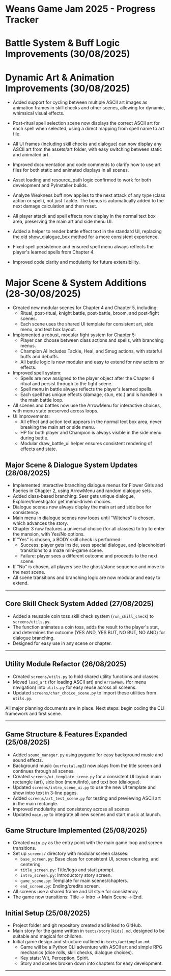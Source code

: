# Weans Game Jam 2025 - Progress Tracker

# Battle System & Buff Logic Improvements (30/08/2025)
# Dynamic Art & Animation Improvements (30/08/2025)

- Added support for cycling between multiple ASCII art images as animation frames in skill checks and other scenes, allowing for dynamic, whimsical visual effects.
- Post-ritual spell selection scene now displays the correct ASCII art for each spell when selected, using a direct mapping from spell name to art file.
- All UI frames (including skill checks and dialogue) can now display any ASCII art from the assets/art folder, with easy switching between static and animated art.
- Improved documentation and code comments to clarify how to use art files for both static and animated displays in all scenes.
- Asset loading and resource_path logic confirmed to work for both development and PyInstaller builds.

- Analyze Weakness buff now applies to the next attack of any type (class action or spell), not just Tackle. The bonus is automatically added to the next damage calculation and then reset.
- All player attack and spell effects now display in the normal text box area, preserving the main art and side menu UI.
- Added a helper to render battle effect text in the standard UI, replacing the old show_dialogue_box method for a more consistent experience.
- Fixed spell persistence and ensured spell menu always reflects the player's learned spells from Chapter 4.
- Improved code clarity and modularity for future extensibility.

# Major Scene & System Additions (28-30/08/2025)

- Created new modular scenes for Chapter 4 and Chapter 5, including:
	- Ritual, post-ritual, knight battle, post-battle, broom, and post-fight scenes.
	- Each scene uses the shared UI template for consistent art, side menu, and text box layout.
- Implemented a robust, modular fight system for Chapter 5:
	- Player can choose between class actions and spells, with branching menus.
	- Champion AI includes Tackle, Heal, and Smug actions, with stateful buffs and debuffs.
	- All battle logic is now modular and easy to extend for new actions or effects.
- Improved spell system:
	- Spells are now assigned to the player object after the Chapter 4 ritual and persist through to the fight scene.
	- Spell menu in battle always reflects the player's learned spells.
	- Each spell has unique effects (damage, stun, etc.) and is handled in the main battle loop.
- All scenes and battles now use the ArrowMenu for interactive choices, with menu state preserved across loops.
- UI improvements:
	- All effect and action text appears in the normal text box area, never breaking the main art or side menu.
	- HP for both player and Champion is always visible in the side menu during battle.
	- Modular draw_battle_ui helper ensures consistent rendering of effects and state.



## Major Scene & Dialogue System Updates (28/08/2025)

- Implemented interactive branching dialogue menus for Flower Girls and Faeries in Chapter 2, using ArrowMenu and random dialogue sets.
- Added class-based branching: Seer gets unique dialogue, Explorer/Investigator get menu-driven choices.
- Dialogue scenes now always display the main art and side box for consistency.
- Main menu in dialogue scenes now loops until "Witches" is chosen, which advances the story.
- Chapter 3 now features a universal choice (for all classes) to try to enter the mansion, with Yes/No options.
- If "Yes" is chosen, a BODY skill check is performed:
	- Success: player gets inside, sees special dialogue, and (placeholder) transitions to a maze mini-game scene.
	- Failure: player sees a different outcome and proceeds to the next scene.
- If "No" is chosen, all players see the ghost/stone sequence and move to the next scene.
- All scene transitions and branching logic are now modular and easy to extend.

---

## Core Skill Check System Added (27/08/2025)

- Added a reusable coin toss skill check system (`run_skill_check`) to `screens/utils.py`.
- The function animates a coin toss, adds the result to the player's stat, and determines the outcome (YES AND, YES BUT, NO BUT, NO AND) for dialogue branching.
- Designed for easy use in any scene or chapter.

---

## Utility Module Refactor (26/08/2025)

- Created `screens/utils.py` to hold shared utility functions and classes.
- Moved `load_art` (for loading ASCII art) and `ArrowMenu` (for menu navigation) into `utils.py` for easy reuse across all screens.
- Updated `screens/char_choice_scene.py` to import these utilities from `utils.py`.

All major planning documents are in place. Next steps: begin coding the CLI framework and first scene.

---

## Game Structure & Features Expanded (25/08/2025)

- Added `sound_manager.py` using pygame for easy background music and sound effects.
- Background music (`ourfestal.mp3`) now plays from the title screen and continues through all scenes.
- Created `screens/ui_template_scene.py` for a consistent UI layout: main rectangle (art), side box (menu/info), and text box (dialogue).
- Updated `screens/intro_scene_ui.py` to use the new UI template and show intro text in 3-line pages.
- Added `screens/art_test_scene.py` for testing and previewing ASCII art in the main rectangle.
- Improved modularity and consistency across all scenes.
- Updated `main.py` to integrate all new scenes and start music at launch.

## Game Structure Implemented (25/08/2025)

- Created `main.py` as the entry point with the main game loop and screen transitions.
- Set up `screens/` directory with modular screen classes:
	- `base_screen.py`: Base class for consistent UI, screen clearing, and centering.
	- `title_screen.py`: Title/logo and start prompt.
	- `intro_screen.py`: Introductory story screen.
	- `game_scene.py`: Template for main scenes/chapters.
	- `end_screen.py`: Ending/credits screen.
- All screens use a shared frame and UI style for consistency.
- The game now transitions: Title → Intro → Main Scene → End.
  
## Initial Setup (25/08/2025)

- Project folder and git repository created and linked to GitHub.
- Main story for the game written in `texts/story(kids).md`, designed to be suitable and magical for children.
- Initial game design and structure outlined in `texts/actionplan.md`:
	- Game will be a Python CLI adventure with ASCII art and simple RPG mechanics (dice rolls, skill checks, dialogue choices).
	- Key stats: Wit, Perception, Spirit.
	- Story and scenes broken down into chapters for easy development.


---